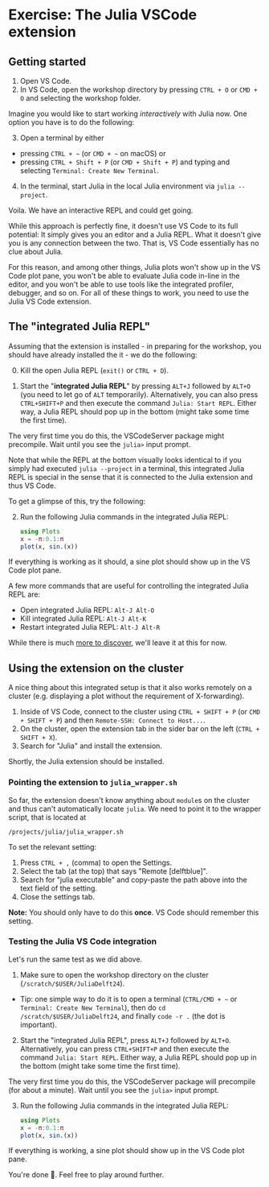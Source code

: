 # Exercise: The Julia VSCode extension

## Getting started

1. Open VS Code.
2. In VS Code, open the workshop directory by pressing `CTRL + O` or `CMD + O` and selecting the workshop folder.

Imagine you would like to start working *interactively* with Julia now. One option you have is to do the following:

3. Open a terminal by either
  - pressing `CTRL + ~` (or `CMD + ~` on macOS) or
  - pressing `CTRL + Shift + P` (or `CMD + Shift + P`) and typing and selecting `Terminal: Create New Terminal`.
4. In the terminal, start Julia in the local Julia environment via `julia --project`.

Voila. We have an interactive REPL and could get going.

While this approach is perfectly fine, it doesn't use VS Code to its full potential: It simply gives you an editor and a Julia REPL. What it doesn't give you is any connection between the two. That is, VS Code essentially has no clue about Julia.

For this reason, and among other things, Julia plots won't show up in the VS Code plot pane, you won't be able to evaluate Julia code in-line in the editor, and you won't be able to use tools like the integrated profiler, debugger, and so on. For all of these things to work, you need to use the Julia VS Code extension.

## The "integrated Julia REPL"

Assuming that the extension is installed - in preparing for the workshop, you should have already installed the it - we do the following:

0. Kill the open Julia REPL (`exit()` or `CTRL + D`).

1. Start the "**integrated Julia REPL**" by pressing `ALT+J` followed by `ALT+O` (you need to let go of `ALT` temporarily). Alternatively, you can also press `CTRL+SHIFT+P` and then execute the command `Julia: Start REPL`. Either way, a Julia REPL should pop up in the bottom (might take some time the first time).

The very first time you do this, the VSCodeServer package might precompile. Wait until you see the `julia>` input prompt.

Note that while the REPL at the bottom visually looks identical to if you simply had executed `julia --project` in a terminal, this integrated Julia REPL is special in the sense that it is connected to the Julia extension and thus VS Code.

To get a glimpse of this, try the following:

2. Run the following Julia commands in the integrated Julia REPL:

    ```julia
    using Plots
    x = -π:0.1:π
    plot(x, sin.(x))
    ```
    
If everything is working as it should, a sine plot should show up in the VS Code plot pane.

A few more commands that are useful for controlling the integrated Julia REPL are:

* Open integrated Julia REPL: `Alt-J Alt-O`
* Kill integrated Julia REPL: `Alt-J Alt-K`
* Restart integrated Julia REPL: `Alt-J Alt-R`

While there is much [more to discover](https://www.julia-vscode.org/), we'll leave it at this for now.

## Using the extension on the cluster

A nice thing about this integrated setup is that it also works remotely on a cluster (e.g. displaying a plot without the requirement of X-forwarding).

1. Inside of VS Code, connect to the cluster using `CTRL + SHIFT + P` (or `CMD + SHIFT + P`) and then `Remote-SSH: Connect to Host...`.
2. On the cluster, open the extension tab in the sider bar on the left (`CTRL + SHIFT + X`).
3. Search for "Julia" and install the extension.

Shortly, the Julia extension should be installed.

### Pointing the extension to `julia_wrapper.sh`

So far, the extension doesn't know anything about `module`s on the cluster and thus can't automatically locate `julia`. We need to point it to the wrapper script, that is located at

```
/projects/julia/julia_wrapper.sh
```

To set the relevant setting:

1. Press `CTRL + ,` (comma) to open the Settings.
2. Select the tab (at the top) that says "Remote [delftblue]".
3. Search for "julia executable" and copy-paste the path above into the text field of the setting.
4. Close the settings tab.

**Note:** You should only have to do this **once**. VS Code should remember this setting.

### Testing the Julia VS Code integration

Let's run the same test as we did above.

1. Make sure to open the workshop directory on the cluster (`/scratch/$USER/JuliaDelft24`).
  - Tip: one simple way to do it is to open a terminal (`CTRL/CMD + ~` or `Terminal: Create New Terminal`), then do `cd /scratch/$USER/JuliaDelft24`, and finally `code -r .` (the dot is important).

2. Start the "integrated Julia REPL", press `ALT+J` followed by `ALT+O`. Alternatively, you can press `CTRL+SHIFT+P` and then execute the command `Julia: Start REPL`. Either way, a Julia REPL should pop up in the bottom (might take some time the first time).

The very first time you do this, the VSCodeServer package will precompile (for about a minute). Wait until you see the `julia>` input prompt.

3. Run the following Julia commands in the integrated Julia REPL:

    ```julia
    using Plots
    x = -π:0.1:π
    plot(x, sin.(x))
    ```
    
If everything is working, a sine plot should show up in the VS Code plot pane.

You're done 🎉. Feel free to play around further.
